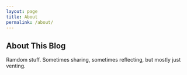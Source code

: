 ```yaml
---
layout: page
title: About
permalink: /about/
---
```


## About This Blog

Ramdom stuff. Sometimes sharing, sometimes reflecting, but mostly just venting.

